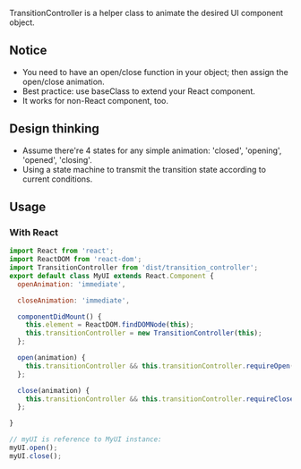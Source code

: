 TransitionController is a helper class to animate the desired UI component object.

## Notice ##
* You need to have an open/close function in your object; then assign the open/close animation.
* Best practice: use baseClass to extend your React component.
* It works for non-React component, too.

## Design thinking ##
* Assume there're 4 states for any simple animation: 'closed', 'opening', 'opened', 'closing'.
* Using a state machine to transmit the transition state according to current conditions.

## Usage ##
### With React ###
```js
import React from 'react';
import ReactDOM from 'react-dom';
import TransitionController from 'dist/transition_controller';
export default class MyUI extends React.Component {
  openAnimation: 'immediate',

  closeAnimation: 'immediate',

  componentDidMount() {
    this.element = ReactDOM.findDOMNode(this);
    this.transitionController = new TransitionController(this);
  };

  open(animation) {
    this.transitionController && this.transitionController.requireOpen(animation);
  };

  close(animation) {
    this.transitionController && this.transitionController.requireClose(animation);
  };

}

// myUI is reference to MyUI instance:
myUI.open();
myUI.close();

```
